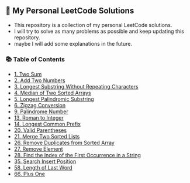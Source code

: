 ## 🌟 My Personal LeetCode Solutions

-   This repository is a collection of my personal LeetCode solutions.
-   I will try to solve as many problems as possible and keep updating this repository.
-   maybe I will add some explanations in the future.

### 📚 Table of Contents

<!-- Start  -->

- [1. Two Sum](./1.%20Two%20Sum/)
- [2. Add Two Numbers](./2.%20Add%20Two%20Numbers/)
- [3. Longest Substring Without Repeating Characters](./3.%20Longest%20Substring%20Without%20Repeating%20Characters/)
- [4. Median of Two Sorted Arrays](./4.%20Median%20of%20Two%20Sorted%20Arrays/)
- [5. Longest Palindromic Substring](./5.%20Longest%20Palindromic%20Substring/)
- [6. Zigzag Conversion](./6.%20Zigzag%20Conversion/)
- [9. Palindrome Number](./9.%20Palindrome%20Number/)
- [13. Roman to Integer](./13.%20Roman%20to%20Integer/)
- [14. Longest Common Prefix](./14.%20Longest%20Common%20Prefix/)
- [20. Valid Parentheses](./20.%20Valid%20Parentheses/)
- [21. Merge Two Sorted Lists](./21.%20Merge%20Two%20Sorted%20Lists/)
- [26. Remove Duplicates from Sorted Array](./26.%20Remove%20Duplicates%20from%20Sorted%20Array/)
- [27. Remove Element](./27.%20Remove%20Element/)
- [28. Find the Index of the First Occurrence in a String](./28.%20Find%20the%20Index%20of%20the%20First%20Occurrence%20in%20a%20String/)
- [35. Search Insert Position](./35.%20Search%20Insert%20Position/)
- [58. Length of Last Word](./58.%20Length%20of%20Last%20Word/)
- [66. Plus One](./66.%20Plus%20One/)

<!-- End  -->

